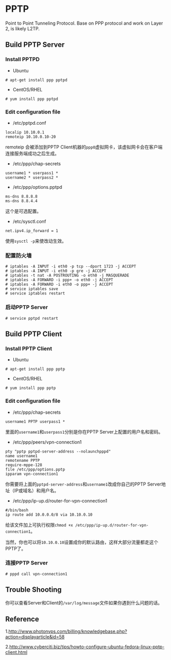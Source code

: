 # PPTP

Point to Point Tunneling Protocol. Base on PPP protocol and work on Layer 2, is likely L2TP.

## Build PPTP Server

### Install PPTPD

* Ubuntu

```
# apt-get install ppp pptpd
```

* CentOS/RHEL

```
# yum install ppp pptpd
```

### Edit configuration file

* /etc/pptpd.conf

```
localip 10.10.0.1
remoteip 10.10.0.10-20
```

remoteip 会被添加到PPTP Client机器的`ppp0`虚拟网卡，该虚拟网卡会在客户端连接服务端成功之后生成。

* /etc/ppp/chap-secrets

```
username1 * userpass1 *
username2 * userpass2 *
```

* /etc/ppp/options.pptpd

```
ms-dns 8.8.8.8
ms-dns 8.8.4.4
```

这个是可选配置。

* /etc/sysctl.conf

```
net.ipv4.ip_forward = 1
```

使用`sysctl -p`来使改动生效。

### 配置防火墙

```
# iptables -A INPUT -i eth0 -p tcp --dport 1723 -j ACCEPT
# iptables -A INPUT -i eth0 -p gre -j ACCEPT
# iptables -t nat -A POSTROUTING -o eth0 -j MASQUERADE
# iptables -A FORWARD -i ppp+ -o eth0 -j ACCEPT
# iptables -A FORWARD -i eth0 -o ppp+ -j ACCEPT
# service iptables save
# service iptables restart
```

### 启动PPTP Server

```
# service pptpd restart
```

## Build PPTP Client

### Install PPTP Client

* Ubuntu

```
# apt-get install ppp pptp
```

* CentOS/RHEL

```
# yum install ppp pptp
```

### Edit configuration file

* /etc/ppp/chap-secrets

```
username1 PPTP userpass1 *
```

里面的`username1`和`userpass1`分别是你在PPTP Server上配置的用户名和密码。

* /etc/ppp/peers/vpn-connection1

```
pty "pptp pptpd-server-address --nolaunchpppd"
name username1
remotename PPTP
require-mppe-128
file /etc/ppp/options.pptp
ipparam vpn-connection1
```

你需要将上面的`pptpd-server-address`和`username1`改成你自己的PPTP Server地址（IP或域名）和用户名。

* /etc/ppp/ip-up.d/router-for-vpn-connection1

```
#/bin/bash
ip route add 10.0.0.0/8 via 10.10.0.10
```

给该文件加上可执行权限`chmod +x /etc/ppp/ip-up.d/router-for-vpn-connection1`。

当然，你也可以将`10.10.0.10`设置成你的默认路由，这样大部分流量都走这个PPTP了。

### 连接PPTP Server

```
# pppd call vpn-connection1
```

## Trouble Shooting

你可以查看Server和Client的`/var/log/message`文件如果你遇到什么问题的话。

## Reference

1.<http://www.photonvps.com/billing/knowledgebase.php?action=displayarticle&id=58>

2.<http://www.cyberciti.biz/tips/howto-configure-ubuntu-fedora-linux-pptp-client.html>

